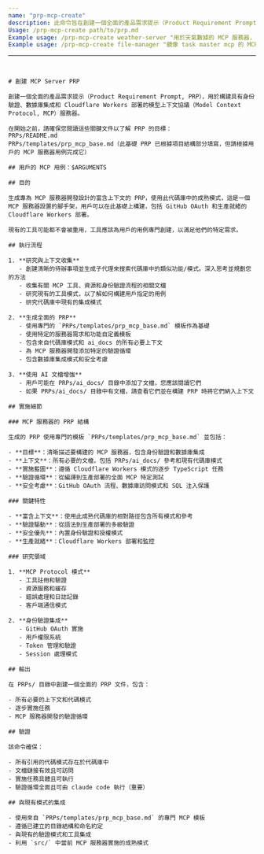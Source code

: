 ```yaml
---
name: "prp-mcp-create"
description: 此命令旨在創建一個全面的產品需求提示（Product Requirement Prompt, PRP），用於構建模型上下文協議（Model Context Protocol, MCP）服務器，參考此代碼庫模式，鏡像工具設置以滿足用戶的特定需求。
Usage: /prp-mcp-create path/to/prp.md
Example usage: /prp-mcp-create weather-server "用於天氣數據的 MCP 服務器，含 API 集成"
Example usage: /prp-mcp-create file-manager "鏡像 task master mcp 的 MCP 服務器"
```
---
```


# 創建 MCP Server PRP

創建一個全面的產品需求提示（Product Requirement Prompt, PRP），用於構建具有身份驗證、數據庫集成和 Cloudflare Workers 部署的模型上下文協議（Model Context Protocol, MCP）服務器。

在開始之前，請確保您閱讀這些關鍵文件以了解 PRP 的目標：  
PRPs/README.md  
PRPs/templates/prp_mcp_base.md（此基礎 PRP 已根據項目結構部分填寫，但請根據用戶的 MCP 服務器用例完成它） 

## 用戶的 MCP 用例：$ARGUMENTS

## 目的

生成專為 MCP 服務器開發設計的富含上下文的 PRP，使用此代碼庫中的成熟模式，這是一個 MCP 服務器設置的腳手架，用戶可以在此基礎上構建，包括 GitHub OAuth 和生產就緒的 Cloudflare Workers 部署。

現有的工具可能都不會被重用，工具應該為用戶的用例專門創建，以滿足他們的特定需求。

## 執行流程

1. **研究與上下文收集**
   - 創建清晰的待辦事項並生成子代理來搜索代碼庫中的類似功能/模式。深入思考並規劃您的方法
   - 收集有關 MCP 工具、資源和身份驗證流程的相關文檔
   - 研究現有的工具模式，以了解如何構建用戶指定的用例
   - 研究代碼庫中現有的集成模式

2. **生成全面的 PRP**
   - 使用專門的 `PRPs/templates/prp_mcp_base.md` 模板作為基礎
   - 使用特定的服務器需求和功能自定義模板
   - 包含來自代碼庫模式和 ai_docs 的所有必要上下文
   - 為 MCP 服務器開發添加特定的驗證循環
   - 包含數據庫集成模式和安全考慮

3. **使用 AI 文檔增強**
   - 用戶可能在 PRPs/ai_docs/ 目錄中添加了文檔，您應該閱讀它們
   - 如果 PRPs/ai_docs/ 目錄中有文檔，請查看它們並在構建 PRP 時將它們納入上下文

## 實施細節

### MCP 服務器的 PRP 結構

生成的 PRP 使用專門的模板 `PRPs/templates/prp_mcp_base.md` 並包括：

- **目標**：清晰描述要構建的 MCP 服務器，包含身份驗證和數據庫集成
- **上下文**：所有必要的文檔，包括 PRPs/ai_docs/ 參考和現有代碼庫模式
- **實施藍圖**：遵循 Cloudflare Workers 模式的逐步 TypeScript 任務
- **驗證循環**：從編譯到生產部署的全面 MCP 特定測試
- **安全考慮**：GitHub OAuth 流程、數據庫訪問模式和 SQL 注入保護

### 關鍵特性

- **富含上下文**：使用此成熟代碼庫的相對路徑包含所有模式和參考
- **驗證驅動**：從語法到生產部署的多級驗證
- **安全優先**：內置身份驗證和授權模式
- **生產就緒**：Cloudflare Workers 部署和監控

### 研究領域

1. **MCP Protocol 模式**
   - 工具註冊和驗證
   - 資源服務和緩存
   - 錯誤處理和日誌記錄
   - 客戶端通信模式

2. **身份驗證集成**
   - GitHub OAuth 實施
   - 用戶權限系統
   - Token 管理和驗證
   - Session 處理模式

## 輸出

在 PRPs/ 目錄中創建一個全面的 PRP 文件，包含：

- 所有必要的上下文和代碼模式
- 逐步實施任務
- MCP 服務器開發的驗證循環

## 驗證

該命令確保：

- 所有引用的代碼模式存在於代碼庫中
- 文檔鏈接有效且可訪問
- 實施任務具體且可執行
- 驗證循環全面且可由 claude code 執行（重要）

## 與現有模式的集成

- 使用來自 `PRPs/templates/prp_mcp_base.md` 的專門 MCP 模板
- 遵循已建立的目錄結構和命名約定
- 與現有的驗證模式和工具集成
- 利用 `src/` 中當前 MCP 服務器實施的成熟模式
